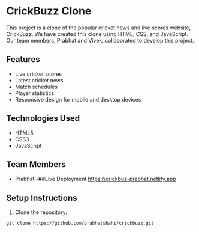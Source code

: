 
# CrickBuzz Clone

This project is a clone of the popular cricket news and live scores website, CrickBuzz. We have created this clone using HTML, CSS, and JavaScript. Our team members, Prabhat and Vivek, collaborated to develop this project.

## Features

- Live cricket scores
- Latest cricket news
- Match schedules
- Player statistics
- Responsive design for mobile and desktop devices

## Technologies Used

- HTML5
- CSS3
- JavaScript

## Team Members

- Prabhat
-##Live Deployment
https://crickbuz-prabhat.netlify.app

## Setup Instructions

1. Clone the repository:

```bash
git clone https://github.com/prabhatshahi/crickbuzz.git
